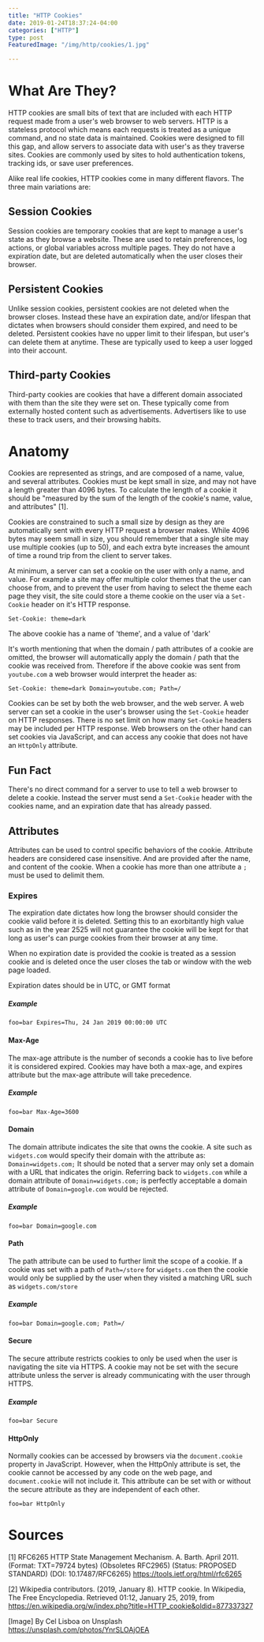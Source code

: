 ```yaml
---
title: "HTTP Cookies"
date: 2019-01-24T18:37:24-04:00
categories: ["HTTP"]
type: post
FeaturedImage: "/img/http/cookies/1.jpg"

---
```


# What Are They?

HTTP cookies are small bits of text that are included with each HTTP request made from a user's web browser to web servers. HTTP is a stateless protocol which means each requests is treated as a unique command, and no state data is maintained. Cookies were designed to fill this gap, and allow servers to associate data with user's as they traverse sites. Cookies are commonly used by sites to hold authentication tokens, tracking ids, or save user preferences.

Alike real life cookies, HTTP cookies come in many different flavors. The three main variations are:

## Session Cookies

Session cookies are temporary cookies that are kept to manage a user's state as they browse a website. These are used to retain preferences, log actions, or global variables across multiple pages. They do not have a expiration date, but are deleted automatically when the user closes their browser.

## Persistent Cookies

Unlike session cookies, persistent cookies are not deleted when the browser closes. Instead these have an expiration date, and/or lifespan that dictates when browsers should consider them expired, and need to be deleted. Persistent cookies have no upper limit to their lifespan, but user's can delete them at anytime. These are typically used to keep a user logged into their account.

## Third-party Cookies

Third-party cookies are cookies that have a different domain associated with them than the site they were set on. These typically come from externally hosted content such as advertisements. Advertisers like to use these to track users, and their browsing habits.

# Anatomy

Cookies are represented as strings, and are composed of a name, value, and several attributes. Cookies must be kept small in size, and may not have a length greater than 4096 bytes. To calculate the length of a cookie it should be "measured by the sum of the length of the cookie's name, value, and attributes" [1].  

Cookies are constrained to such a small size by design as they are automatically sent with every HTTP request a browser makes. While 4096 bytes may seem small in size, you should remember that a single site may use multiple cookies (up to 50), and each extra byte increases the amount of time a round trip from the client to server takes.

At minimum, a server can set a cookie on the user with only a name, and value. For example a site may offer multiple color themes that the user can choose from, and to prevent the user from having to select the theme each page they visit, the site could store a theme cookie on the user via a `Set-Cookie` header on it's HTTP response. 

```http
Set-Cookie: theme=dark
```

The above cookie has a name of 'theme', and a value of 'dark'

It's worth mentioning that when the domain / path attributes of a cookie are omitted, the browser will automatically apply the domain / path that the cookie was received from. Therefore if the above cookie was sent from `youtube.com` a web browser would interpret the header as:

```http
Set-Cookie: theme=dark Domain=youtube.com; Path=/
```

Cookies can be set by both the web browser, and the web server. A web server can set a cookie in the user's browser using the `Set-Cookie` header on HTTP responses. There is no set limit on how many `Set-Cookie` headers may be included per HTTP response. Web browsers on the other hand can set cookies via JavaScript, and can access any cookie that does not have an `HttpOnly` attribute.

## Fun Fact

There's no direct command for a server to use to tell a web browser to delete a cookie. Instead the server must send a `Set-Cookie` header with the cookies name, and an expiration date that has already passed.

## Attributes

Attributes can be used to control specific behaviors of the cookie. Attribute headers are considered case insensitive. And are provided after the name, and content of the cookie. When a cookie has more than one attribute a `;` must be used to delimit them.

### Expires

The expiration date dictates how long the browser should consider the cookie valid before it is deleted. Setting this to an exorbitantly high value such as in the year 2525 will not 
guarantee the cookie will be kept for that long as user's can purge cookies from their browser at any time.

When no expiration date is provided the cookie is treated as a session cookie and is deleted once the user closes the tab or window with the web page loaded.

Expiration dates should be in UTC, or GMT format

##### Example
```http
foo=bar Expires=Thu, 24 Jan 2019 00:00:00 UTC
```

#### Max-Age

The max-age attribute is the number of seconds a cookie has to live before it is considered expired. Cookies may have both a max-age, and expires attribute but the max-age attribute will take precedence.

##### Example
```http
foo=bar Max-Age=3600
```

#### Domain

The domain attribute indicates the site that owns the cookie. A site such as `widgets.com` would specify their domain with the attribute as: `Domain=widgets.com;` It should be noted that a server may only set a domain with a URL that indicates the origin. Referring back to `widgets.com` while a domain attribute of `Domain=widgets.com;` is perfectly acceptable a domain attribute of `Domain=google.com` would be rejected.

##### Example
```http
foo=bar Domain=google.com
```

#### Path

The path attribute can be used to further limit the scope of a cookie. If a cookie was set with a path of `Path=/store` for `widgets.com` then the cookie would only be supplied by the user when they visited a matching URL such as `widgets.com/store`

##### Example
```http
foo=bar Domain=google.com; Path=/
```

#### Secure

The secure attribute restricts cookies to only be used when the user is navigating the site via HTTPS. A cookie may not be set with the secure attribute unless the server is already communicating with the user through HTTPS.

##### Example
```http
foo=bar Secure
```

#### HttpOnly

Normally cookies can be accessed by browsers via the `document.cookie` property in JavaScript. However, when the HttpOnly attribute is set, the cookie cannot be accessed by any code on the web page, and `document.cookie` will not include it. This attribute can be set with or without the secure attribute as they are independent of each other.

```http
foo=bar HttpOnly
```

# Sources

[1] RFC6265 HTTP State Management Mechanism. A. Barth. April 2011. (Format: TXT=79724 bytes) (Obsoletes RFC2965) (Status: PROPOSED STANDARD) (DOI: 10.17487/RFC6265) 
https://tools.ietf.org/html/rfc6265

[2] Wikipedia contributors. (2019, January 8). HTTP cookie. In Wikipedia, The Free Encyclopedia. Retrieved 01:12, January 25, 2019, from https://en.wikipedia.org/w/index.php?title=HTTP_cookie&oldid=877337327

[Image] By Cel Lisboa on Unsplash
https://unsplash.com/photos/YnrSLOAjOEA